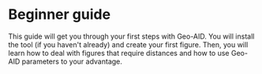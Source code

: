 # Beginner guide

This guide will get you through your first steps with Geo-AID. You will install the tool (if you haven't already) and create your first figure. Then, you will learn how to deal with figures that require distances and how to use Geo-AID parameters to your advantage.